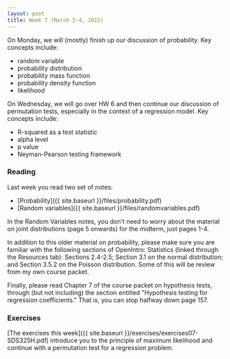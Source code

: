 ```yaml
---
layout: post
title: Week 7 (March 2-4, 2015)
---
```



On Monday, we will (mostly) finish up our discussion of probability.  Key concepts include:  
* random variable  
* probability distribution  
* probability mass function  
* probability density function  
* likelihood  


On Wednesday, we will go over HW 6 and then continue our discussion of permutation tests, especially in the context of a regression model.  Key concepts include:  
* R-squared as a test statistic  
* alpha level  
* p value  
* Neyman-Pearson testing framework  


### Reading

Last week you read two set of notes:
* [Probability]({{ site.baseurl }}/files/probability.pdf)  
* [Random variables]({{ site.baseurl }}/files/randomvariables.pdf)  

In the Random Variables notes, you don't need to worry about the material on joint distributions (page 5 onwards) for the midterm, just pages 1-4. 

In addition to this older material on probability, please make sure you are familiar with the following sections of OpenIntro: Statistics (linked through the Resources tab): Sections 2.4-2.5; Section 3.1 on the normal distribution; and Section 3.5.2 on the Poisson distribution.  Some of this will be review from my own course packet.

Finally, please read Chapter 7 of the course packet on hypothesis tests, through (but not including) the section entitled "Hypothesis testing for regression coefficients."  That is, you can stop halfway down page 157.


### Exercises  
[The exercises this week]({{ site.baseurl }}/exercises/exercises07-SDS325H.pdf) introduce you to the principle of maximum likelihood and continue with a permutation test for a regression problem.  
